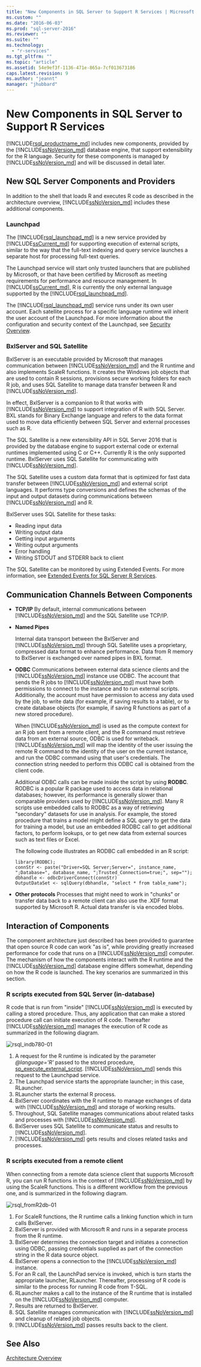 ```yaml
---
title: "New Components in SQL Server to Support R Services | Microsoft Docs"
ms.custom: ""
ms.date: "2016-06-03"
ms.prod: "sql-server-2016"
ms.reviewer: ""
ms.suite: ""
ms.technology: 
  - "r-services"
ms.tgt_pltfrm: ""
ms.topic: "article"
ms.assetid: 54e9ef3f-1136-471e-865a-7cf013673186
caps.latest.revision: 9
ms.author: "jeannt"
manager: "jhubbard"
---
```

# New Components in SQL Server to Support R Services

[!INCLUDE[rsql_productname_md](../../advanced-analytics/r-services/includes/rsql-productname-md.md)] includes new components, provided by the [!INCLUDE[ssNoVersion_md](../../advanced-analytics/r-services/includes/ssnoversion-md.md)] database engine, that support extensibility for the R language. Security for these components is managed by [!INCLUDE[ssNoVersion_md](../../advanced-analytics/r-services/includes/ssnoversion-md.md)] and will be discussed in detail later.

## New SQL Server Components and Providers

In addition to the shell that loads R and executes R code as described in the architecture overview, [!INCLUDE[ssNoVersion_md](../../advanced-analytics/r-services/includes/ssnoversion-md.md)] includes these additional components.

### **Launchpad** 
  The [!INCLUDE[rsql_launchpad_md](../../advanced-analytics/r-services/includes/rsql-launchpad-md.md)] is a new service provided by [!INCLUDE[ssCurrent_md](../../advanced-analytics/r-services/includes/sscurrent-md.md)] for supporting execution of external scripts, similar to the way that the full-text indexing and query service launches a separate host for processing full-text queries. 
  
  The Launchpad service will start only trusted launchers that are published by Microsoft, or that have been certified by Microsoft as meeting requirements for performance and resource management. In [!INCLUDE[ssCurrent_md](../../advanced-analytics/r-services/includes/sscurrent-md.md)], R is currently the only external language supported by the [!INCLUDE[rsql_launchpad_md](../../advanced-analytics/r-services/includes/rsql-launchpad-md.md)].
  
  The [!INCLUDE[rsql_launchpad_md](../../advanced-analytics/r-services/includes/rsql-launchpad-md.md)] service runs under its own user account. Each satellite process for a specific language runtime will inherit the user account of the Launchpad. For more information about the configuration and security context of the Launchpad, see [Security Overview](../../advanced-analytics/r-services/security-overview-sql-server-r-services.md).

### **BxlServer and SQL Satellite**
  BxlServer is an executable provided by Microsoft that manages communication between [!INCLUDE[ssNoVersion_md](../../advanced-analytics/r-services/includes/ssnoversion-md.md)] and the R runtime and also implements ScaleR functions. It creates the Windows job objects that are used to contain R sessions, provisions secure working folders for each R job, and uses SQL Satellite to manage data transfer between R and [!INCLUDE[ssNoVersion_md](../../advanced-analytics/r-services/includes/ssnoversion-md.md)].  

  In effect, BxlServer is a companion to R that works with [!INCLUDE[ssNoVersion_md](../../advanced-analytics/r-services/includes/ssnoversion-md.md)] to support integration of R with SQL Server. BXL stands for Binary Exchange language and refers to the data format used to move data efficiently between SQL Server and external processes such as R. 

 The SQL Satellite is a new extensibility API in SQL Server 2016 that is provided by the database engine to support external code or external runtimes implemented using C or C++. Currently R is the only supported runtime. BxlServer uses SQL Satellite for communicating with [!INCLUDE[ssNoVersion_md](../../advanced-analytics/r-services/includes/ssnoversion-md.md)].
 
  The SQL Satellite uses a custom data format that is optimized for fast data transfer between [!INCLUDE[ssNoVersion_md](../../advanced-analytics/r-services/includes/ssnoversion-md.md)] and external script languages. It performs type conversions and defines the schemas of the input and output datasets during communications between [!INCLUDE[ssNoVersion_md](../../advanced-analytics/r-services/includes/ssnoversion-md.md)] and R.

  BxlServer uses SQL Satellite for these tasks: 
  - Reading input data
  - Writing output data
  - Getting input arguments
  - Writing output arguments
  - Error handling
  - Writing STDOUT and STDERR back to client

  The SQL Satellite can be monitored by using Extended Events. For more information, see [Extended Events for SQL Server R Services](../../advanced-analytics/r-services/extended-events-for-sql-server-r-services.md).


## Communication Channels Between Components

+ **TCP/IP**
  By default, internal communications between [!INCLUDE[ssNoVersion_md](../../advanced-analytics/r-services/includes/ssnoversion-md.md)] and the SQL Satellite use TCP/IP.

+ **Named Pipes**

  Internal data transport between the BxlServer and [!INCLUDE[ssNoVersion_md](../../advanced-analytics/r-services/includes/ssnoversion-md.md)] through SQL Satellite uses a proprietary, compressed data format to enhance performance. Data from R memory to BxlServer is exchanged over named pipes in BXL format. 
  
+ **ODBC**
  Communications between external data science clients and the [!INCLUDE[ssNoVersion_md](../../advanced-analytics/r-services/includes/ssnoversion-md.md)] instance use ODBC. The account that sends the R jobs to [!INCLUDE[ssNoVersion_md](../../advanced-analytics/r-services/includes/ssnoversion-md.md)] must have both permissions to connect to the instance and to run external scripts. Additionally, the account must have permission to access any data used by the job, to write data (for example, if saving results to a table), or to create database objects (for example, if saving R functions as part of a new stored procedure).

  When [!INCLUDE[ssNoVersion_md](../../advanced-analytics/r-services/includes/ssnoversion-md.md)] is used as the compute context for an R job sent from a remote client, and the R command must retrieve data from an external source, ODBC is used for writeback. [!INCLUDE[ssNoVersion_md](../../advanced-analytics/r-services/includes/ssnoversion-md.md)] will map the identity of the user issuing the remote R command to the identity of the user on the current instance, and run the ODBC command using that user's credentials. The connection string needed to perform this ODBC call is obtained from the client code.
  
  Additional ODBC calls can be made inside the script by using **RODBC**. RODBC is a popular R package used to access data in relational databases; however, its performance is generally slower than comparable providers used by [!INCLUDE[ssNoVersion_md](../../advanced-analytics/r-services/includes/ssnoversion-md.md)]. Many R scripts use embedded calls to RODBC as a way of retrieving "secondary" datasets for use in analysis. For example, the stored procedure that trains a model might define a SQL query to get the data for training a model, but use an embedded RODBC call to get additional factors, to perform lookups, or to get new data from external sources such as text files or Excel.

  The following code illustrates an RODBC call embedded in an R script:
   ~~~~
  library(RODBC);
  connStr <- paste("Driver=SQL Server;Server=", instance_name, ";Database=", database_name, ";Trusted_Connection=true;", sep="");
  dbhandle <- odbcDriverConnect(connStr)
  OutputDataSet <- sqlQuery(dbhandle, "select * from table_name");
  ~~~~

+ **Other protocols**
  Processes that might need to work in "chunks" or transfer data back to a remote client can also use the .XDF format supported by Microsoft R. Actual data transfer is via encoded blobs.

## Interaction of Components

The component architecture just described has been provided to guarantee that open source R code can work "as is", while providing greatly increased performance for code that runs on a [!INCLUDE[ssNoVersion_md](../../advanced-analytics/r-services/includes/ssnoversion-md.md)] computer. The mechanism of how the components interact with the R runtime and the [!INCLUDE[ssNoVersion_md](../../advanced-analytics/r-services/includes/ssnoversion-md.md)] database engine differs somewhat, depending on how the R code is launched. The key scenarios are summarized in this section. 
 
### R scripts executed from SQL Server (in-database)

R code that is run from "inside" [!INCLUDE[ssNoVersion_md](../../advanced-analytics/r-services/includes/ssnoversion-md.md)] is executed by calling a stored procedure. Thus, any application that can make a stored procedure call can initiate execution of R code.  Thereafter [!INCLUDE[ssNoVersion_md](../../advanced-analytics/r-services/includes/ssnoversion-md.md)] manages the execution of R code as summarized in the following diagram.

![rsql_indb780-01](../../advanced-analytics/r-services/media/rsql-indb780-01.png)

1. A request for the R runtime is indicated by the parameter _@language='R'_ passed to the stored procedure, [sp_execute_external_script](../../relational-databases/reference/system-stored-procedures/sp-execute-external-script-transact-sql.md). [!INCLUDE[ssNoVersion_md](../../advanced-analytics/r-services/includes/ssnoversion-md.md)] sends this request to the Launchpad service.
2. The Launchpad service starts the appropriate launcher; in this case, RLauncher.
3. RLauncher starts the external R process.
4. BxlServer coordinates with the R runtime to manage exchanges of data with [!INCLUDE[ssNoVersion_md](../../advanced-analytics/r-services/includes/ssnoversion-md.md)] and storage of working results.
5. Throughout, SQL Satellite manages communications about related tasks and processes with [!INCLUDE[ssNoVersion_md](../../advanced-analytics/r-services/includes/ssnoversion-md.md)].
6. BxlServer uses SQL Satellite to communicate status and results to [!INCLUDE[ssNoVersion_md](../../advanced-analytics/r-services/includes/ssnoversion-md.md)].
7. [!INCLUDE[ssNoVersion_md](../../advanced-analytics/r-services/includes/ssnoversion-md.md)] gets results and closes related tasks and processes. 


### R scripts executed from a remote client

When connecting from a remote data science client that supports Microsoft R, you can run R functions in the context of [!INCLUDE[ssNoVersion_md](../../advanced-analytics/r-services/includes/ssnoversion-md.md)] by using the ScaleR functions. This is a different workflow from the previous one, and is summarized in the following diagram.


![rsql_fromR2db-01](../../advanced-analytics/r-services/media/rsql-fromr2db-01.png)

1. For ScaleR functions, the R runtime calls a linking function which in turn calls BxlServer. 
2. BxlServer is provided with Microsoft R and runs in a separate process from the R runtime.
3. BxlServer determines the connection target and initiates a connection using ODBC, passing credentials supplied as part of the connection string in the R data source object.
4. BxlServer opens a connection to the [!INCLUDE[ssNoVersion_md](../../advanced-analytics/r-services/includes/ssnoversion-md.md)] instance.
5. For an R call, the LaunchPad service is invoked, which is turn starts the appropriate launcher, RLauncher. Thereafter, processing of R code is similar to the process for running R code from T-SQL.
6. RLauncher makes a call to the instance of the R runtime that is installed on the [!INCLUDE[ssNoVersion_md](../../advanced-analytics/r-services/includes/ssnoversion-md.md)] computer. 
7. Results are returned to BxlServer.
8. SQL Satellite manages communication with [!INCLUDE[ssNoVersion_md](../../advanced-analytics/r-services/includes/ssnoversion-md.md)] and cleanup of related job objects.
9. [!INCLUDE[ssNoVersion_md](../../advanced-analytics/r-services/includes/ssnoversion-md.md)] passes results back to the client.

## See Also
[Architecture Overview](../../advanced-analytics/r-services/architecture-overview-sql-server-r-services.md)
